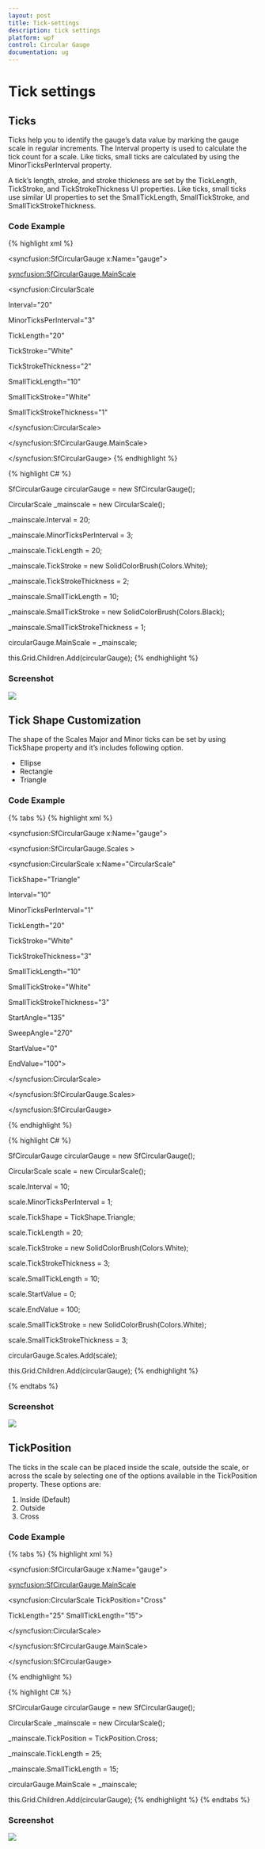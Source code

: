 ```yaml
---
layout: post
title: Tick-settings
description: tick settings
platform: wpf
control: Circular Gauge
documentation: ug
---
```


# Tick settings

## Ticks

Ticks help you to identify the gauge’s data value by marking the gauge scale in regular increments. The Interval property is used to calculate the tick count for a scale. Like ticks, small ticks are calculated by using the MinorTicksPerInterval property.

A tick’s length, stroke, and stroke thickness are set by the TickLength, TickStroke, and TickStrokeThickness UI properties. Like ticks, small ticks use similar UI properties to set the SmallTickLength, SmallTickStroke, and SmallTickStrokeThickness.

### Code Example

{% highlight xml %}



<syncfusion:SfCircularGauge x:Name="gauge">

<syncfusion:SfCircularGauge.MainScale>

<syncfusion:CircularScale 

Interval="20" 

MinorTicksPerInterval="3"

TickLength="20"

TickStroke="White"  

TickStrokeThickness="2" 

SmallTickLength="10"

SmallTickStroke="White"

SmallTickStrokeThickness="1" 

>

</syncfusion:CircularScale>

</syncfusion:SfCircularGauge.MainScale>

</syncfusion:SfCircularGauge>
{% endhighlight %}

{% highlight C# %}





SfCircularGauge circularGauge = new SfCircularGauge();

CircularScale _mainscale = new CircularScale();

_mainscale.Interval = 20;

_mainscale.MinorTicksPerInterval = 3;

_mainscale.TickLength = 20;

_mainscale.TickStroke = new SolidColorBrush(Colors.White);

_mainscale.TickStrokeThickness = 2;

_mainscale.SmallTickLength = 10;

_mainscale.SmallTickStroke = new SolidColorBrush(Colors.Black);

_mainscale.SmallTickStrokeThickness = 1;

circularGauge.MainScale = _mainscale;

this.Grid.Children.Add(circularGauge);
{% endhighlight %}


### Screenshot

![](Tick-settings_images/Tick-settings_img1.png)



## Tick Shape Customization

The shape of the Scales Major and Minor ticks can be set by using TickShape property and it’s includes following option.

* Ellipse
* Rectangle
* Triangle



### Code Example

{% tabs %}
{% highlight xml %}





<syncfusion:SfCircularGauge  x:Name="gauge">

<syncfusion:SfCircularGauge.Scales >

<syncfusion:CircularScale  x:Name="CircularScale" 

TickShape="Triangle"

Interval="10" 

MinorTicksPerInterval="1"

TickLength="20"

TickStroke="White"  

TickStrokeThickness="3" 

SmallTickLength="10"

SmallTickStroke="White"

SmallTickStrokeThickness="3" 

StartAngle="135" 

SweepAngle="270" 

StartValue="0"

EndValue="100">

</syncfusion:CircularScale>

</syncfusion:SfCircularGauge.Scales>

</syncfusion:SfCircularGauge>

{% endhighlight %}


{% highlight C# %}



SfCircularGauge circularGauge = new SfCircularGauge();

CircularScale scale = new CircularScale();

scale.Interval = 10;

scale.MinorTicksPerInterval = 1;

scale.TickShape = TickShape.Triangle;

scale.TickLength = 20;

scale.TickStroke = new SolidColorBrush(Colors.White);

scale.TickStrokeThickness = 3;

scale.SmallTickLength = 10;

scale.StartValue = 0;

scale.EndValue = 100;

scale.SmallTickStroke = new SolidColorBrush(Colors.White);

scale.SmallTickStrokeThickness = 3;

circularGauge.Scales.Add(scale);

this.Grid.Children.Add(circularGauge);
{% endhighlight %}

{% endtabs %}


### Screenshot

![](Tick-settings_images/Tick-settings_img2.png)




## TickPosition

The ticks in the scale can be placed inside the scale, outside the scale, or across the scale by selecting one of the options available in the TickPosition property. These options are:

1. Inside (Default)
2. Outside
3. Cross



### Code Example

{% tabs %}
{% highlight xml %}



<syncfusion:SfCircularGauge x:Name="gauge">

<syncfusion:SfCircularGauge.MainScale>

<syncfusion:CircularScale TickPosition="Cross"

TickLength="25" SmallTickLength="15">

</syncfusion:CircularScale>

</syncfusion:SfCircularGauge.MainScale>

</syncfusion:SfCircularGauge>

{% endhighlight %}


{% highlight C# %}



SfCircularGauge circularGauge = new SfCircularGauge();

CircularScale _mainscale = new CircularScale();

_mainscale.TickPosition = TickPosition.Cross;

_mainscale.TickLength = 25;

_mainscale.SmallTickLength = 15;

circularGauge.MainScale = _mainscale;

this.Grid.Children.Add(circularGauge);
{% endhighlight %}
{% endtabs %}



### Screenshot

![](Tick-settings_images/Tick-settings_img3.png)



